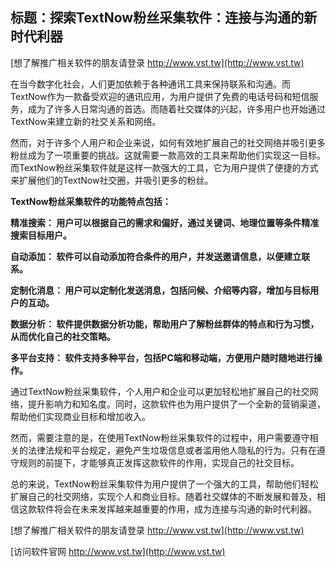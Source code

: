 ## **标题：探索TextNow粉丝采集软件：连接与沟通的新时代利器**

[想了解推广相关软件的朋友请登录 http://www.vst.tw](http://www.vst.tw)

在当今数字化社会，人们更加依赖于各种通讯工具来保持联系和沟通。而TextNow作为一款备受欢迎的通讯应用，为用户提供了免费的电话号码和短信服务，成为了许多人日常沟通的首选。而随着社交媒体的兴起，许多用户也开始通过TextNow来建立新的社交关系和网络。

然而，对于许多个人用户和企业来说，如何有效地扩展自己的社交网络并吸引更多粉丝成为了一项重要的挑战。这就需要一款高效的工具来帮助他们实现这一目标。而TextNow粉丝采集软件就是这样一款强大的工具，它为用户提供了便捷的方式来扩展他们的TextNow社交圈，并吸引更多的粉丝。

**TextNow粉丝采集软件的功能特点包括：**

**精准搜索： 用户可以根据自己的需求和偏好，通过关键词、地理位置等条件精准搜索目标用户。**

**自动添加： 软件可以自动添加符合条件的用户，并发送邀请信息，以便建立联系。**

**定制化消息： 用户可以定制化发送消息，包括问候、介绍等内容，增加与目标用户的互动。**

**数据分析： 软件提供数据分析功能，帮助用户了解粉丝群体的特点和行为习惯，从而优化自己的社交策略。**

**多平台支持： 软件支持多种平台，包括PC端和移动端，方便用户随时随地进行操作。**

通过TextNow粉丝采集软件，个人用户和企业可以更加轻松地扩展自己的社交网络，提升影响力和知名度。同时，这款软件也为用户提供了一个全新的营销渠道，帮助他们实现商业目标和增加收入。

然而，需要注意的是，在使用TextNow粉丝采集软件的过程中，用户需要遵守相关的法律法规和平台规定，避免产生垃圾信息或者滥用他人隐私的行为。只有在遵守规则的前提下，才能够真正发挥这款软件的作用，实现自己的社交目标。

总的来说，TextNow粉丝采集软件为用户提供了一个强大的工具，帮助他们轻松扩展自己的社交网络，实现个人和商业目标。随着社交媒体的不断发展和普及，相信这款软件将会在未来发挥越来越重要的作用，成为连接与沟通的新时代利器。

[想了解推广相关软件的朋友请登录 http://www.vst.tw](http://www.vst.tw)


[访问软件官网 http://www.vst.tw](http://www.vst.tw)
